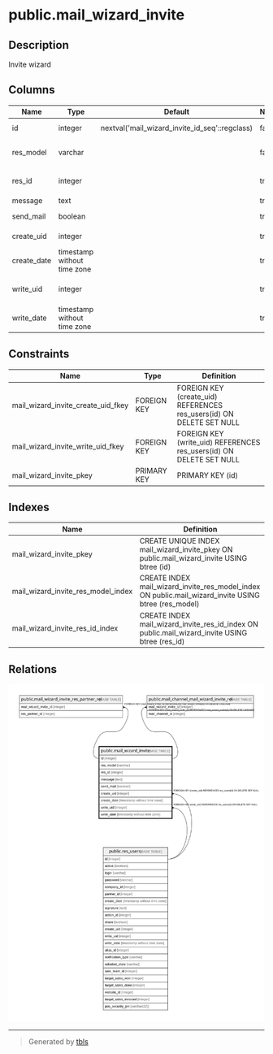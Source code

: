 # public.mail_wizard_invite

## Description

Invite wizard

## Columns

| Name | Type | Default | Nullable | Children | Parents | Comment |
| ---- | ---- | ------- | -------- | -------- | ------- | ------- |
| id | integer | nextval('mail_wizard_invite_id_seq'::regclass) | false | [public.mail_wizard_invite_res_partner_rel](public.mail_wizard_invite_res_partner_rel.md) [public.mail_channel_mail_wizard_invite_rel](public.mail_channel_mail_wizard_invite_rel.md) |  |  |
| res_model | varchar |  | false |  |  | Related Document Model |
| res_id | integer |  | true |  |  | Related Document ID |
| message | text |  | true |  |  | Message |
| send_mail | boolean |  | true |  |  | Send Email |
| create_uid | integer |  | true |  | [public.res_users](public.res_users.md) | Created by |
| create_date | timestamp without time zone |  | true |  |  | Created on |
| write_uid | integer |  | true |  | [public.res_users](public.res_users.md) | Last Updated by |
| write_date | timestamp without time zone |  | true |  |  | Last Updated on |

## Constraints

| Name | Type | Definition |
| ---- | ---- | ---------- |
| mail_wizard_invite_create_uid_fkey | FOREIGN KEY | FOREIGN KEY (create_uid) REFERENCES res_users(id) ON DELETE SET NULL |
| mail_wizard_invite_write_uid_fkey | FOREIGN KEY | FOREIGN KEY (write_uid) REFERENCES res_users(id) ON DELETE SET NULL |
| mail_wizard_invite_pkey | PRIMARY KEY | PRIMARY KEY (id) |

## Indexes

| Name | Definition |
| ---- | ---------- |
| mail_wizard_invite_pkey | CREATE UNIQUE INDEX mail_wizard_invite_pkey ON public.mail_wizard_invite USING btree (id) |
| mail_wizard_invite_res_model_index | CREATE INDEX mail_wizard_invite_res_model_index ON public.mail_wizard_invite USING btree (res_model) |
| mail_wizard_invite_res_id_index | CREATE INDEX mail_wizard_invite_res_id_index ON public.mail_wizard_invite USING btree (res_id) |

## Relations

![er](public.mail_wizard_invite.svg)

---

> Generated by [tbls](https://github.com/k1LoW/tbls)
